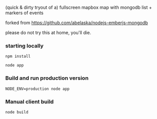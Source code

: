 (quick & dirty tryout of a) fullscreen mapbox map with mongodb list + markers of events

forked from https://github.com/abelaska/nodejs-emberjs-mongodb

please do not try this at home, you'll die.

### starting locally
	
	npm install
	
	node app

### Build and run production version

	NODE_ENV=production node app

### Manual client build

	node build
